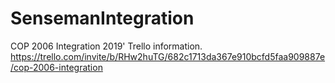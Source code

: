 # SensemanIntegration
COP 2006 Integration 2019'
Trello information.
https://trello.com/invite/b/RHw2huTG/682c1713da367e910bcfd5faa909887e/cop-2006-integration
